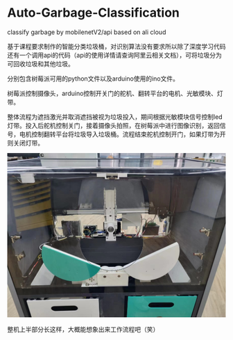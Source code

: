 # Auto-Garbage-Classification
classify garbage by mobilenetV2/api based on ali cloud

基于课程要求制作的智能分类垃圾桶，对识别算法没有要求所以除了深度学习代码还有一个调用api的代码（api的使用详情请查询阿里云相关文档），可将垃圾分为可回收垃圾和其他垃圾。

分别包含树莓派可用的python文件以及arduino使用的ino文件。

树莓派控制摄像头，arduino控制开关门的舵机、翻转平台的电机、光敏模块、灯带。

整体流程为遮挡激光并取消遮挡被视为垃圾投入，期间根据光敏模块信号控制led灯带。投入后舵机控制关门，接着摄像头拍照，在树莓派中进行图像识别，返回信号，电机控制翻转平台将垃圾导入垃圾桶。流程结束舵机控制开门，如果灯带为开则关闭灯带。

![image](https://github.com/SDIM2023Fall-Group3/Auto-Garbage-Classification/blob/main/img/ke.jpg)

整机上半部分长这样，大概能想象出来工作流程吧（笑）

